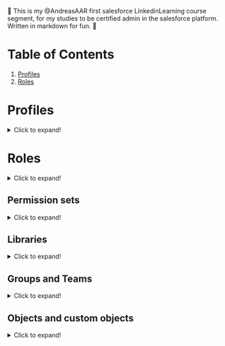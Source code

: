 
🦑 This is my @AndreasAAR first salesforce LinkedinLearning course segment, for my studies to be certified admin in the salesforce platform. Written in markdown for fun. 🦑

# Table of Contents
1. [Profiles](#Profiles)
2. [Roles](#Roles)

# Profiles<a name="Profiles"></a>
<details>
  <summary>Click to expand!</summary>
<img src = /resources/sysadScreen.png>

<strong>Profiles manage access to:</strong>
* Fields
* Object types
* Apps

You can also edit properties and add a description to the profile.
Assigned users give you a list of all the users with the profile assigned.
As you get into the meat of the profile, with various settings, with assigned apps etc.
The tabs will have different layouts too depending on your profiles accessible apps or fields.

<img src = /resources/assignedapp.png>

Here we can see that weve added the app "sales" as the sales dropdown becomes available.

As system administrator built in you will manage call centers and cases.

<img src = /resources/assignedappApex.png>

You can set the profileLogin as well.
<img src = /resources/profileLogin.png>
This gives you the ability to set shorter time windows. If the access is generated from another source you would just the SAMLJithandler interface to manage the login via SSO for example.
<img src = /resources/password.png>
Password policies set how frequently a password expires.
</details>

# Roles<a name="Roles"></a>
<details>
  <summary>Click to expand!</summary>
<img src = roles.png>
Roles means superiors in a hierarchy have access to all the records the lower in the hiearchy have access to.
Roles are seeing others opportunities, if they are related to you in the hierarchy. It does depend on sharing settings however.

<img src = /resources/hiearchyexpanded.png>

If you expand, the role hiearchy will show you all levels and connections in a tree structure.

<img src = UI.png>
You can steer your view style in the UI section.

A record owner can always edit and view its record.

<img src = /resources/sharing.png>

Sharing rules are how you give access to records.
Usually you start exclusively from private, salesforce policy is to <em>start from the lowest possible access/highest safety level</em>.

</details>

Permission sets
-------
<details>
  <summary>Click to expand!</summary>
<img src = /resources/permissionset.png>
Permission sets are a bit like extended profiles.
If you have 100s of profiles that likely means you didnt have access to permission sets.
Permission sets are like additional profiles you can have unlimited amounts of.

<p><Strong>When to use permission sets</Strong>  </br>  
 If you only have a few users in a few profiles, and youd want these 3 different people to own the same group? You could extend all of these, but then theyd need to share rights they shouldnt share.
Permission sets is a additional set of granularity.</p>

<img src = /resources/permissiondefault.png>
Per default nothing is checked in SF permission sets.
To just make a chatter permission set we would only need create and use chatter. Thats it.
If we have different user licenses, its important to note that you yourself can only have two salesforce licenses.
Permission sets prevents the creation of hundreds of granular profiles.

<img src = /resources/permissionapps.png>
You can give access to apps via permission sets.
By default you also dont have access to any extra objects by a permission set.
However you wont <span style="color:red"> lose any access</span> by being given <em>permission set</em>.
</details>

Libraries
-----
<details>
  <summary>Click to expand!</summary>
<img src = /resources/libs.png>
Salesforce stores files in searchable folder directories called <em>libraries</em>.
With the search capability you can also search dynamically. You grant users access via library permissions.
Under the shared content tag we can see we dont have access to libraries yet under "my libraries".
You use a library wizard to add.

<img src = /resources/savelib.png>
You can save material to a specific lib, not only pull things from sf into your lib.
By subscribing to a content pack you can get notifications on material added by colleagues etc.
</details>

Groups and Teams
-----
<details>
  <summary>Click to expand!</summary>
Groups and teams are similiar to permission sets.
<img src = /resources/group.png>
We can add both roles and specific users.

  ![Sharing rule](//resources/sharingRule.png)

  Adding people to a team would generally be a way to add someone to a team were they would get access to a bunch of records regardless of earlier access rules.
</details>

Objects and custom objects
-----
<details>



  <summary>Click to expand!</summary>
Objects and their relations can go very deep. THe fields themselves can link to other objects. You have standard and custom fields as well.
Customs <em>API names</em> are always suffixed with <Strong>"__c"</Strong>.


<Strong>Standard Fields</Strong>
Every object has a name field regardless.
The API name and the label name can be different however.
A record can also be owned by different objects. It can be owned by a lookup or a queue.
You can also create custom fields and relationships.
<em>Auto number</em> is system generated, and incremented for each record, for different reasons.
Theres also another formula tool for pulling in values from other objects etc.
<img src = /resources/relationship.png>
<em>Lookup fields</em> are a way to create connections or relationships between objects.
The relationships are two types, children, and parents. You can have many children, but only one parent.
<img src = /resources/relationshipaccess.png>
There are settings for the relationships, to allow for equal or less access to the related object.
</details>
